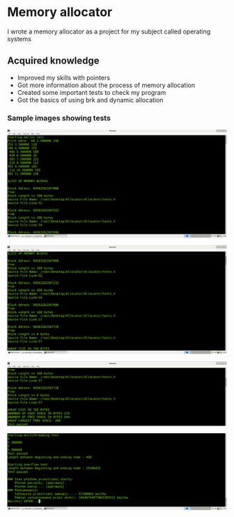 # Memory allocator
  I wrote a memory allocator as a project for my subject called operating systems
## Acquired knowledge
  * Improved my skills with pointers
  * Got more information about the process of memory allocation
  * Created some important tests to check my program
  * Got the basics of using brk and dynamic allocation
### Sample images showing tests
![](Images/Image1.png)

![](Images/Image2.png)

![](Images/Image3.png)

![](Images/Image4.png)
